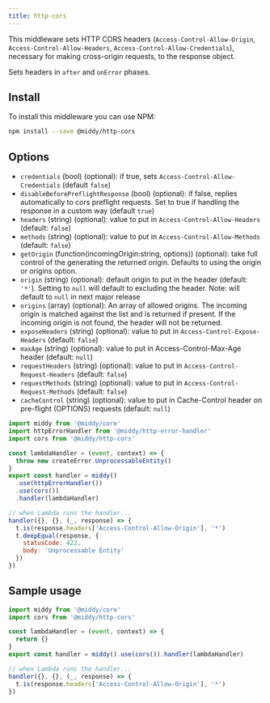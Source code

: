 ```yaml
---
title: http-cors
---
```


This middleware sets HTTP CORS headers (`Access-Control-Allow-Origin`, `Access-Control-Allow-Headers`, `Access-Control-Allow-Credentials`), necessary for making cross-origin requests, to the response object.

Sets headers in `after` and `onError` phases.

## Install

To install this middleware you can use NPM:

```bash npm2yarn
npm install --save @middy/http-cors
```

## Options

- `credentials` (bool) (optional): if true, sets `Access-Control-Allow-Credentials` (default `false`)
- `disableBeforePreflightResponse` (bool) (optional): if false, replies automatically to cors preflight requests. Set to true if handling the response in a custom way (default `true`)
- `headers` (string) (optional): value to put in `Access-Control-Allow-Headers` (default: `false`)
- `methods` (string) (optional): value to put in `Access-Control-Allow-Methods` (default: `false`)
- `getOrigin` (function(incomingOrigin:string, options)) (optional): take full control of the generating the returned origin. Defaults to using the origin or origins option.
- `origin` (string) (optional): default origin to put in the header (default: `'*'`). Setting to `null` will default to excluding the header. Note: will default to `null` in next major release
- `origins` (array) (optional): An array of allowed origins. The incoming origin is matched against the list and is returned if present. If the incoming origin is not found, the header will not be returned.
- `exposeHeaders` (string) (optional): value to put in `Access-Control-Expose-Headers` (default: `false`)
- `maxAge` (string) (optional): value to put in Access-Control-Max-Age header (default: `null`)
- `requestHeaders` (string) (optional): value to put in `Access-Control-Request-Headers` (default: `false`)
- `requestMethods` (string) (optional): value to put in `Access-Control-Request-Methods` (default: `false`)
- `cacheControl` (string) (optional): value to put in Cache-Control header on pre-flight (OPTIONS) requests (default: `null`)

```javascript
import middy from '@middy/core'
import httpErrorHandler from '@middy/http-error-handler'
import cors from '@middy/http-cors'

const lambdaHandler = (event, context) => {
  throw new createError.UnprocessableEntity()
}
export const handler = middy()
  .use(httpErrorHandler())
  .use(cors())
  .handler(lambdaHandler)

// when Lambda runs the handler...
handler({}, {}, (_, response) => {
  t.is(response.headers['Access-Control-Allow-Origin'], '*')
  t.deepEqual(response, {
    statusCode: 422,
    body: 'Unprocessable Entity'
  })
})
```

## Sample usage

```javascript
import middy from '@middy/core'
import cors from '@middy/http-cors'

const lambdaHandler = (event, context) => {
  return {}
}
export const handler = middy().use(cors()).handler(lambdaHandler)

// when Lambda runs the handler...
handler({}, {}, (_, response) => {
  t.is(response.headers['Access-Control-Allow-Origin'], '*')
})
```
